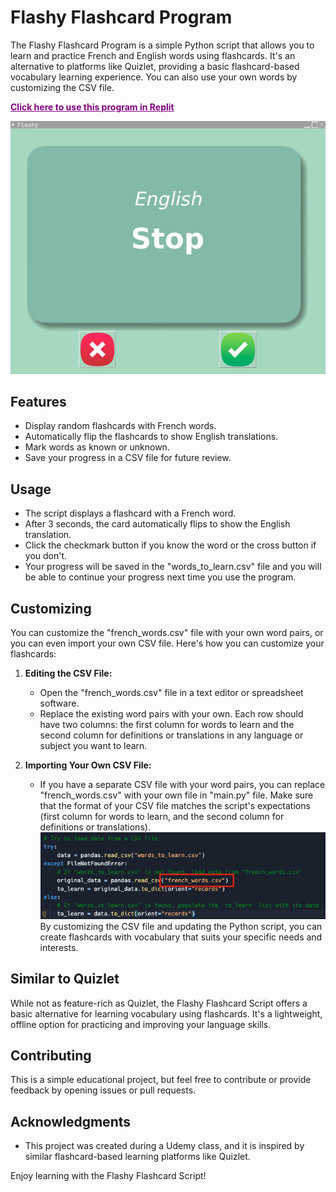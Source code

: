 # Flashy Flashcard Program

The Flashy Flashcard Program is a simple Python script that allows you to learn and practice French and English words using flashcards. It's an alternative to platforms like Quizlet, providing a basic flashcard-based vocabulary learning experience. You can also use your own words by customizing the CSV file.

<b><a href="https://replit.com/@HayOo1/Spanish-Learning-Flash-Card-Progarm" style="color:purple;">Click here to use this program in Replit</a></b>

![alt text](/program.png)

## Features

- Display random flashcards with French words.
- Automatically flip the flashcards to show English translations.
- Mark words as known or unknown.
- Save your progress in a CSV file for future review.

## Usage

- The script displays a flashcard with a French word.
- After 3 seconds, the card automatically flips to show the English translation.
- Click the checkmark button if you know the word or the cross button if you don't.
- Your progress will be saved in the "words_to_learn.csv" file and you will be able to continue your progress next time you use the program.

## Customizing

You can customize the "french_words.csv" file with your own word pairs, or you can even import your own CSV file. Here's how you can customize your flashcards:

1. **Editing the CSV File:**
   - Open the "french_words.csv" file in a text editor or spreadsheet software.
   - Replace the existing word pairs with your own. Each row should have two columns: the first column for words to learn and the second column for definitions or translations in any language or subject you want to learn.

2. **Importing Your Own CSV File:**
   - If you have a separate CSV file with your word pairs, you can replace "french_words.csv" with your own file in "main.py" file. Make sure that the format of your CSV file matches the script's expectations (first column for words to learn, and the second column for definitions or translations).
![alt text](/customize.file.png)
By customizing the CSV file and updating the Python script, you can create flashcards with vocabulary that suits your specific needs and interests.

## Similar to Quizlet

While not as feature-rich as Quizlet, the Flashy Flashcard Script offers a basic alternative for learning vocabulary using flashcards. It's a lightweight, offline option for practicing and improving your language skills.

## Contributing

This is a simple educational project, but feel free to contribute or provide feedback by opening issues or pull requests.

## Acknowledgments

- This project was created during a Udemy class, and it is inspired by similar flashcard-based learning platforms like Quizlet.


Enjoy learning with the Flashy Flashcard Script!

